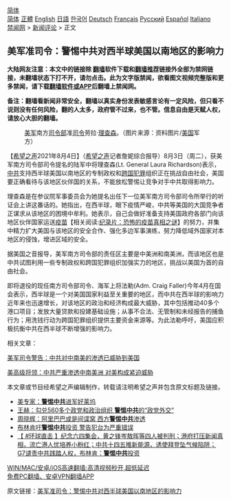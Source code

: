  <!-- 面包屑导航 --> <div class="breadcrumb"><!-- GTranslate: https://gtranslate.io/ -->  <div class="switcher notranslate">  <div class="selected">  <a href="#" onclick="return false;"> 简体</a>  </div>  <div class="option">  <a href="https://www.bannedbook.org" onclick="doGTranslate('zh-CN|zh-CN');jQuery('div.switcher div.selected a').html(jQuery(this).html());return false;" title="简体中文" class="nturl selected"> 简体</a>  <a href="https://www.bannedbook.org/zh-tw/" onclick="doGTranslate('zh-CN|zh-TW');jQuery('div.switcher div.selected a').html(jQuery(this).html());return false;" title="繁體中文" class="nturl"> 正體</a>  <a href="https://www.bannedbook.org/en/" onclick="doGTranslate('zh-CN|en');jQuery('div.switcher div.selected a').html(jQuery(this).html());return false;" title="English" class="nturl"> English</a>  <a href="https://www.bannedbook.org/ja/" onclick="doGTranslate('zh-CN|ja');jQuery('div.switcher div.selected a').html(jQuery(this).html());return false;" title="日本語" class="nturl"> 日語</a>  <a href="https://www.bannedbook.org/ko/" onclick="doGTranslate('zh-CN|ko');jQuery('div.switcher div.selected a').html(jQuery(this).html());return false;" title="한국어" class="nturl"> 한국어</a>  <a href="https://www.bannedbook.org/de/" onclick="doGTranslate('zh-CN|de');jQuery('div.switcher div.selected a').html(jQuery(this).html());return false;" title="Deutsch" class="nturl"> Deutsch</a>  <a href="https://www.bannedbook.org/fr/" onclick="doGTranslate('zh-CN|fr');jQuery('div.switcher div.selected a').html(jQuery(this).html());return false;" title="Français" class="nturl"> Français</a>  <a href="https://www.bannedbook.org/ru/" onclick="doGTranslate('zh-CN|ru');jQuery('div.switcher div.selected a').html(jQuery(this).html());return false;" title="Русский" class="nturl"> Русский</a>  <a href="https://www.bannedbook.org/es/" onclick="doGTranslate('zh-CN|es');jQuery('div.switcher div.selected a').html(jQuery(this).html());return false;" title="Español" class="nturl"> Español</a>  <a href="https://www.bannedbook.org/it/" onclick="doGTranslate('zh-CN|it');jQuery('div.switcher div.selected a').html(jQuery(this).html());return false;" title="Italiano" class="nturl"> Italiano</a>  </div>  </div>      <div class='breadcrumb-sub'><!-- Breadcrumb NavXT 6.3.0 --> <a href="https://www.bannedbook.org/" class="home">禁闻网</a> &gt; <a href="https://www.bannedbook.org/bnews/comments/" class="category">新闻评论</a> &gt; 正文</div></div><h2>美军准司令：警惕中共对西半球美国以南地区的影响力</h2> <p class="notice"><b>大陆网友注意：本文中的链接除 <a href="https://github.com/bannedbook/fanqiang" >翻墙</a>软件下载和<a href="https://github.com/killgcd/justmysocks/blob/master/README.md">翻墙推荐</a>链接外全部为禁网链接，未翻墙状态下打不开，请勿点击。此为文字版禁闻，欲看图文视频完整版和更多禁闻，请下载<a href="https://github.com/bannedbook/fanqiang">翻墙软件或APP</a>后翻墙上禁闻网。</p><p>备注：翻墙看新闻非常安全，翻墙以真实身份发表敏感言论有一定风险，但只看不说则没有任何风险，翻的人太多，政府管不过来，也不管。信息自由是天赋人权，请放心大胆的翻墙。</b></p>  <div class="entry"> <figure><figcaption><a href="https://www.bannedbook.org/bnews/tag/%e7%be%8e%e5%86%9b/" class="st_tag internal_tag" rel="tag" title="标签 美军 下的日志">美军</a>南方<a href="https://www.bannedbook.org/bnews/tag/%E5%8F%B8%E4%BB%A4%E9%83%A8/" class="st_tag internal_tag" rel="tag" title="标签 司令部 下的日志">司令部</a>准<a href="https://www.bannedbook.org/bnews/tag/%E5%8F%B8%E4%BB%A4/" class="st_tag internal_tag" rel="tag" title="标签 司令 下的日志">司令</a>劳拉·<a href="https://www.bannedbook.org/bnews/tag/%E7%90%86%E6%9F%A5%E6%A3%AE/" class="st_tag internal_tag" rel="tag" title="标签 理查森 下的日志">理查森</a>。（图片来源：资料图片/<a href="https://www.bannedbook.org/bnews/tag/%e7%be%8e%e5%9b%bd/" class="st_tag internal_tag" rel="tag" title="标签 美国 下的日志">美国</a>军方）</figcaption></figure> <p>【<span class='wp_keywordlink_affiliate'><a href="https://www.soundofhope.org" title="希望之声" target="_blank">希望之声</a></span>2021年8月4日】（<a href="https://www.bannedbook.org/bnews/tag/%e5%b8%8c%e6%9c%9b%e4%b9%8b%e5%a3%b0/" class="st_tag internal_tag" rel="tag" title="标签 希望之声 下的日志">希望之声</a>记者詹妮综合报导）8月3日（周二），获美军南方司令部司令提名的陆军中将理查森(Lt. General Laura Richardson)表示，<a href="https://www.bannedbook.org/bnews/tag/%e4%b8%ad%e5%85%b1/" class="st_tag internal_tag" rel="tag" title="标签 中共 下的日志">中共</a>支持西半球美国以南地区的专制政权和<a href="https://www.bannedbook.org/bnews/tag/%E8%B7%A8%E5%9B%BD%E7%8A%AF%E7%BD%AA/" class="st_tag internal_tag" rel="tag" title="标签 跨国犯罪 下的日志">跨国犯罪</a>组织正在挑战自由社会，美国要正确看待与该地区伙伴国的关系，不能放松警惕让竞争对手中共取得影响力。</p> <p>理查森是在参议院军事委员会为她提名出任下一位美军南方司令部司令所举行的听证会上讲这番话的。她指出，在西半球，眼下疫情严峻，中共等美国的大国竞争者正谋求从该地区的困境中牟利。她表示，自己会做好准备支持美国政府各部门向该地区伙伴国家运送<span class='wp_keywordlink'><a href="https://www.bannedbook.org/bnews/tculture/20160630/551027.html" title="疫苗" target="_blank">疫苗</a></span>【相关阅读:<a href='https://www.bannedbook.org/bnews/topimagenews/20180408/925060.html' target='_blank'>纪录片：恐怖的疫苗真相之谜</a>】的努力，并集中精力扩大美国与该地区的安全合作、强化多边军事演练，努力降低域外国家对本地区的侵蚀，增进区域的安全。</p>  <p>据美国之音报导，美军南方司令部的责任区主要是中美洲和南美洲，而该地区也是中共试图利用一些专制政权和跨国犯罪组织加强实力的地区，挑战以美国为首的自由社会。</p> <p>即将退役的现任南方司令部司令、海军上将法勒(Adm. Craig Faller)今年4月在国会表示，西半球是一个对美国国家利益至关重要的地区，而中共在西半球的影响力近年来也迅速增长，对该地区的政治和经济构成最大威胁，其中包括推动40多个港口项目；发放大量贷款和投建基础设施；从事不合法、无管制和未经报告的捕鱼行为；用洗钱行动为跨国犯罪组织提供主要资金来源等。为此法勒呼吁，美国应积极抗衡中共在西半球不断增强的影响力。</p>  <p>相关文章：</p> <p><a href="https://www.soundofhope.org/post/487283?lang=b5">美军司令警告：中共对中南美的渗透已威胁到美国</a></p>  <p><a href="https://www.soundofhope.org/post/305336">美高级将领：中共严重渗透中南美洲 对美构成紧迫威胁</a></p> <p>本文章或节目经希望之声编辑制作，转载请注明希望之声并包含原文标题及链接。 </p>  <ul class='op-related-articles' title='相关阅读'> <li><a href='https://www.bannedbook.org/bnews/headline/20210723/1592389.html' target='_blank'>美专家：<b>警惕中共</b>进军好莱坞</a></li> <li><a href='https://www.bannedbook.org/bnews/comments/20210707/1582043.html' target='_blank'>王赫：勾兑560多个政党和政治组织 <b>警惕中共</b>的“政党外交”</a></li> <li><a href='https://www.bannedbook.org/bnews/comments/20210527/1554521.html' target='_blank'>周晓辉：阿里巴巴或是间谍窝 西方<b>警惕中共</b>渗透</a></li> <li><a href='https://www.bannedbook.org/bnews/taiwannews/20210507/1541499.html' target='_blank'>布林肯吁<b>警惕中共</b>投资 警告犯台为严重错误</a></li> <li><a href='https://www.bannedbook.org/bnews/bannedvideo/20210507/1541199.html' target='_blank'>【 #环球直击 】纪念六四集会，黄之锋岑敖晖等四人被判刑；港府打压新闻真相，流亡港人忧培养小粉红；中共十四五推新能源，诱使拜登坠气候陷阱；G7谴责中共践踏人权，布林肯：<b>警惕中共</b>投资</a></li> </ul> <p class="texttj"> <a href="https://github.com/bannedbook/fanqiang/wiki/V2ray%E6%9C%BA%E5%9C%BA" target="_blank">WIN/MAC/安卓/iOS高速翻墙:高清视频秒开,超低延迟</a><br/> <a href="https://github.com/bannedbook/fanqiang/wiki/%E7%A6%81%E9%97%BB%E7%BD%91%E5%AE%89%E5%8D%93%E7%BF%BB%E5%A2%99%E6%96%B0%E9%97%BBAPP" target="_blank">免费PC翻墙、安卓VPN翻墙APP</a></p><p>原文链接：<a class="src_link"  href="https://www.soundofhope.org/post/532253" target="_blank">美军准司令：警惕中共对西半球美国以南地区的影响力</a></p><a name='sharetosocial'></a>  <div style="margin-bottom:5px;padding-bottom:5px;clear:both"> <div id="archive-pix-1" class="banner-ads"> <!-- AuctionX Display platform tag START --> <div id="26318x728x90x621x_ADSLOT2" clicktrack="%%CLICK_URL_ESC%%"></div> <!-- AuctionX Display platform tag END --> </div> <div id="archive-pix-2" class="banner-ads"> <!-- AuctionX Display platform tag START --> <div id="26315x300x250x621x_ADSLOT2" clicktrack="%%CLICK_URL_ESC%%"></div> <!-- AuctionX Display platform tag END --> </div> </div>  <div id="archive-pix-1" class="banner-ads"> <!-- AuctionX Display platform tag START --> <div id="26318x728x90x621x_ADSLOT3" clicktrack="%%CLICK_URL_ESC%%"></div> <!-- AuctionX Display platform tag END --> </div> </div><!--END ENTRY--> 